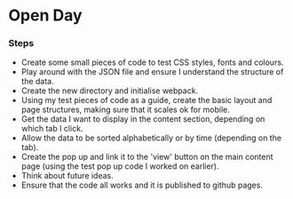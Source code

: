 # Open Day

### Steps

- Create some small pieces of code to test CSS styles, fonts and colours.
- Play around with the JSON file and ensure I understand the structure of the data.
- Create the new directory and initialise webpack.
- Using my test pieces of code as a guide, create the basic layout and page structures, making sure that it scales ok for mobile.
- Get the data I want to display in the content section, depending on which tab I click.
- Allow the data to be sorted alphabetically or by time (depending on the tab).
- Create the pop up and link it to the 'view' button on the main content page (using the test pop up code I worked on earlier).
- Think about future ideas.
- Ensure that the code all works and it is published to github pages.
